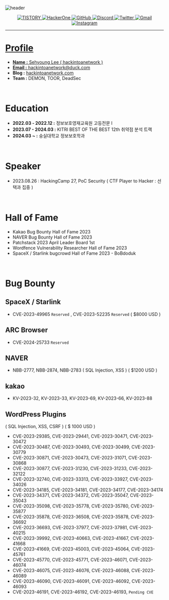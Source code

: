 ![header](https://capsule-render.vercel.app/api?type=soft&color=black&height=200&section=header&text=hackintoanetwork&fontColor=FFFFFF&fontSize=70&animation=fadeIn)<p align="center"><a href="https://hackintoanetwork.co.kr"><img alt="TISTORY" src ="https://img.shields.io/badge/Tistory-000000.svg?&style=for-the-badge&logo=tistory&logoColor=white&link=https://hackintoanetwork.com"/> <a href="https://hackerone.com/hackintoanetwork"><img alt="HackerOne" src ="https://img.shields.io/badge/HackerOne-000000.svg?&style=for-the-badge&logo=hackerone&logoColor=white"/> <a href="https://hackintoanetwork.com"><img alt="GitHub" src ="https://img.shields.io/badge/GitHub.io-181717.svg?&style=for-the-badge&logo=gitHub&logoColor=white&link=https://hackintoanetwork.github.io"/> <img alt="Discord" src ="https://img.shields.io/badge/Discord-5865F2.svg?&style=for-the-badge&logo=discord&logoColor=white"/> <img alt="Twitter" src ="https://img.shields.io/badge/Twitter-1DA1F2.svg?&style=for-the-badge&logo=twitter&logoColor=white"/> <a href="mailto:hackintoanetwork@gmail.com"><img alt="Gmail" src ="https://img.shields.io/badge/Gmail-EA4335.svg?&style=for-the-badge&logo=gmail&logoColor=white"/> <a href="https://instagram.com/hackintoanetwork"><img alt="Instagram" src ="https://img.shields.io/badge/Instagram-E4405F.svg?&style=for-the-badge&logo=instagram&logoColor=white"/></p>

* * *

# ****Profile****

- **Name :** Sehyoung Lee ( hackintoanetwork )<br>
- **Email :** hackintoanetwork@duck.com<br>
- **Blog :** <a href="https://hackintoanetwork.com">hackintoanetwork.com</a><br>
- **Team :** DEMON, TOOR, DeadSec
<br>

# ****Education****

- **2022.03 - 2022.12 :** 정보보호영재교육원 고등전문 I
- **2023.07 - 2024.03 :** KITRI BEST OF THE BEST 12th 취약점 분석 트랙
- **2024.03 ~ :** 숭실대학교 정보보호학과
<br>

# ****Speaker****

- 2023.08.26 : HackingCamp 27, PoC Security ( CTF Player to Hacker : 선택과 집중 )
<br>

# Hall of Fame

- Kakao Bug Bounty Hall of Fame 2023
- NAVER Bug Bounty Hall of Fame 2023
- Patchstack 2023 April Leader Board 1st
- Wordfence Vulnerability Researcher Hall of Fame 2023
- SpaceX / Starlink bugcrowd Hall of Fame 2023 - BoBdoduk
<br>

# ****Bug Bounty****

## **SpaceX / Starlink**

- CVE-2023-49965 `Reserved` , CVE-2023-52235 `Reserved` ( $8000 USD )

## **ARC Browser**
- CVE-2024-25733 `Reserved` 

## **NAVER**

- NBB-2777, NBB-2874, NBB-2783 ( SQL Injection, XSS ) ( $1200 USD )

## **kakao**

- KV-2023-32, KV-2023-33, KV-2023-69, KV-2023-66, KV-2023-88

## **WordPress Plugins**

( SQL Injection, XSS, CSRF ) ( $ 1000 USD )

- CVE-2023-29385, CVE-2023-29441, CVE-2023-30471, CVE-2023-30472
- CVE-2023-30487, CVE-2023-30493, CVE-2023-30499, CVE-2023-30779
- CVE-2023-30871, CVE-2023-30473, CVE-2023-31071, CVE-2023-30868
- CVE-2023-30877, CVE-2023-31230, CVE-2023-31233, CVE-2023-32122
- CVE-2023-32740, CVE-2023-33313, CVE-2023-33927, CVE-2023-34026
- CVE-2023-34185, CVE-2023-34181, CVE-2023-34177, CVE-2023-34174
- CVE-2023-34371, CVE-2023-34372, CVE-2023-35047, CVE-2023-35043
- CVE-2023-35098, CVE-2023-35778, CVE-2023-35780, CVE-2023-35877
- CVE-2023-35878, CVE-2023-36508, CVE-2023-35878, CVE-2023-36692
- CVE-2023-36693, CVE-2023-37977, CVE-2023-37981, CVE-2023-40215
- CVE-2023-39992, CVE-2023-40663, CVE-2023-41667, CVE-2023-41668
- CVE-2023-41669, CVE-2023-45003, CVE-2023-45064, CVE-2023-45761
- CVE-2023-45770, CVE-2023-45771, CVE-2023-46071, CVE-2023-46074
- CVE-2023-46075, CVE-2023-46076, CVE-2023-46088, CVE-2023-46089
- CVE-2023-46090, CVE-2023-46091, CVE-2023-46092, CVE-2023-46093
- CVE-2023-46191, CVE-2023-46192, CVE-2023-46193, `Pending CVE`
